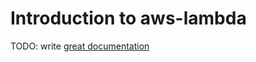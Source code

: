 # Introduction to aws-lambda

TODO: write [great documentation](http://jacobian.org/writing/what-to-write/)
